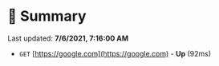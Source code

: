 # 📖 Summary
Last updated: **7/6/2021, 7:16:00 AM**

- `GET` [https://google.com](https://google.com) - **Up** (92ms)
